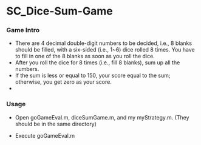 # SC_Dice-Sum-Game

### Game Intro
* There are 4 decimal double-digit numbers to be decided, i.e., 8 blanks should be filled, with a six-sided (i.e., 1~6) dice rolled 8 times. You have to fill in one of the 8 blanks as soon as you roll the dice.
* After you roll the dice for 8 times (i.e., fill 8 blanks), sum up all the numbers.
* If the sum is less or equal to 150, your score equal to the sum; otherwise, you get zero as your score.
* 

### Usage
* Open goGameEval.m, diceSumGame.m, and my myStrategy.m. (They should be in the same directory)

* Execute goGameEval.m
